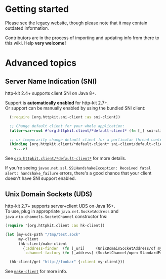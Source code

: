 # Getting started

Please see the [legacy website](https://http-kit.github.io/), though please note that it may contain outdated information.

Contributors are in the process of importing and updating info from there to this wiki. Help **very welcome!**

# Advanced topics

## Server Name Indication (SNI)

http-kit 2.4+ supports client SNI on Java 8+.

Support is **automatically enabled** for http-kit 2.7+.  
Or support can be manually enabled by using the bundled SNI client:

```clojure
  (:require [org.httpkit.sni-client :as sni-client])

  ;; Change default client for your whole application:
  (alter-var-root #'org.httpkit.client/*default-client* (fn [_] sni-client/default-client))

  ;; or temporarily change default client for a particular thread context:
  (binding [org.httpkit.client/*default-client* sni-client/default-client]
    <...>)
```

See [`org.httpkit.client/*default-client*`](http://http-kit.github.io/http-kit/org.httpkit.client.html#var-*default-client*) for more details.

If you're seeing `javax.net.ssl.SSLHandshakeException: Received fatal alert: handshake_failure` errors, there's a good chance that your client doesn't have SNI support enabled.

## Unix Domain Sockets (UDS)

http-kit 2.7+ supports server+client UDS on Java 16+.  
To use, plug in appropriate `java.net.SocketAddress` and `java.nio.channels.SocketChannel` constructor fns:

```clojure
(require '[org.httpkit.client :as hk-client])

(let [my-uds-path "/tmp/test.sock"
      my-client
      (hk-client/make-client
        {:address-finder  (fn [_uri]     (UnixDomainSocketAddress/of my-uds-path))
         :channel-factory (fn [_address] (SocketChannel/open StandardProtocolFamily/UNIX))})]

  (hk-client/get "http://foobar" {:client my-client}))
```

See [`make-client`](http://http-kit.github.io/http-kit/org.httpkit.client.html#var-make-client) for more info.